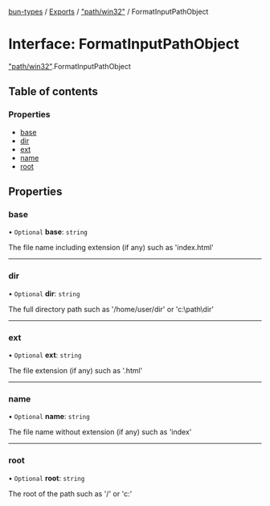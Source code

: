 [bun-types](https://oven-sh.github.io/bun-types/README.md) / [Exports](https://oven-sh.github.io/bun-types/modules.md) / ["path/win32"](https://oven-sh.github.io/bun-types/modules/path_win32_.md) / FormatInputPathObject

# Interface: FormatInputPathObject

["path/win32"](https://oven-sh.github.io/bun-types/modules/path_win32_.md).FormatInputPathObject

## Table of contents

### Properties

- [base](https://oven-sh.github.io/bun-types/interfaces/path_win32_.FormatInputPathObject.md#base)
- [dir](https://oven-sh.github.io/bun-types/interfaces/path_win32_.FormatInputPathObject.md#dir)
- [ext](https://oven-sh.github.io/bun-types/interfaces/path_win32_.FormatInputPathObject.md#ext)
- [name](https://oven-sh.github.io/bun-types/interfaces/path_win32_.FormatInputPathObject.md#name)
- [root](https://oven-sh.github.io/bun-types/interfaces/path_win32_.FormatInputPathObject.md#root)

## Properties

### base

• `Optional` **base**: `string`

The file name including extension (if any) such as 'index.html'

___

### dir

• `Optional` **dir**: `string`

The full directory path such as '/home/user/dir' or 'c:\path\dir'

___

### ext

• `Optional` **ext**: `string`

The file extension (if any) such as '.html'

___

### name

• `Optional` **name**: `string`

The file name without extension (if any) such as 'index'

___

### root

• `Optional` **root**: `string`

The root of the path such as '/' or 'c:\'

